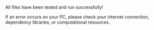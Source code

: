 All files have been tested and run successfully!

If an error occurs on your PC, please check your internet connection, dependency libraries, or computational resources.